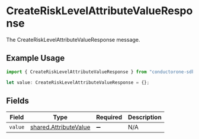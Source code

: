 # CreateRiskLevelAttributeValueResponse

The CreateRiskLevelAttributeValueResponse message.

## Example Usage

```typescript
import { CreateRiskLevelAttributeValueResponse } from "conductorone-sdk-typescript/sdk/models/shared";

let value: CreateRiskLevelAttributeValueResponse = {};
```

## Fields

| Field                                                                 | Type                                                                  | Required                                                              | Description                                                           |
| --------------------------------------------------------------------- | --------------------------------------------------------------------- | --------------------------------------------------------------------- | --------------------------------------------------------------------- |
| `value`                                                               | [shared.AttributeValue](../../../sdk/models/shared/attributevalue.md) | :heavy_minus_sign:                                                    | N/A                                                                   |